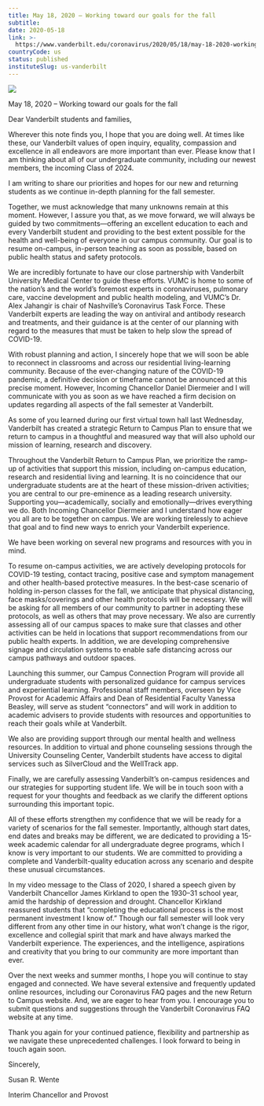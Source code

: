 ```yaml
---
title: May 18, 2020 – Working toward our goals for the fall
subtitle: 
date: 2020-05-18
link: >-
  https://www.vanderbilt.edu/coronavirus/2020/05/18/may-18-2020-working-toward-our-goals-for-the-fall/
countryCode: us
status: published
instituteSlug: us-vanderbilt
---
```

![](https://cdn.vanderbilt.edu/vu-wp0/wp-content/uploads/sites/327/2020/03/13115258/COVID19-featuredimage-1024x512.jpg)

May 18, 2020 – Working toward our goals for the fall

Dear Vanderbilt students and families,

Wherever this note finds you, I hope that you are doing well. At times like these, our Vanderbilt values of open inquiry, equality, compassion and excellence in all endeavors are more important than ever. Please know that I am thinking about all of our undergraduate community, including our newest members, the incoming Class of 2024.

I am writing to share our priorities and hopes for our new and returning students as we continue in-depth planning for the fall semester.

Together, we must acknowledge that many unknowns remain at this moment. However, I assure you that, as we move forward, we will always be guided by two commitments—offering an excellent education to each and every Vanderbilt student and providing to the best extent possible for the health and well-being of everyone in our campus community. Our goal is to resume on-campus, in-person teaching as soon as possible, based on public health status and safety protocols.

We are incredibly fortunate to have our close partnership with Vanderbilt University Medical Center to guide these efforts. VUMC is home to some of the nation’s and the world’s foremost experts in coronaviruses, pulmonary care, vaccine development and public health modeling, and VUMC’s Dr. Alex Jahangir is chair of Nashville’s Coronavirus Task Force. These Vanderbilt experts are leading the way on antiviral and antibody research and treatments, and their guidance is at the center of our planning with regard to the measures that must be taken to help slow the spread of COVID-19.

With robust planning and action, I sincerely hope that we will soon be able to reconnect in classrooms and across our residential living-learning community. Because of the ever-changing nature of the COVID-19 pandemic, a definitive decision or timeframe cannot be announced at this precise moment. However, Incoming Chancellor Daniel Diermeier and I will communicate with you as soon as we have reached a firm decision on updates regarding all aspects of the fall semester at Vanderbilt.

As some of you learned during our first virtual town hall last Wednesday, Vanderbilt has created a strategic Return to Campus Plan to ensure that we return to campus in a thoughtful and measured way that will also uphold our mission of learning, research and discovery.

Throughout the Vanderbilt Return to Campus Plan, we prioritize the ramp-up of activities that support this mission, including on-campus education, research and residential living and learning. It is no coincidence that our undergraduate students are at the heart of these mission-driven activities; you are central to our pre-eminence as a leading research university. Supporting you—academically, socially and emotionally—drives everything we do. Both Incoming Chancellor Diermeier and I understand how eager you all are to be together on campus. We are working tirelessly to achieve that goal and to find new ways to enrich your Vanderbilt experience.

We have been working on several new programs and resources with you in mind.

To resume on-campus activities, we are actively developing protocols for COVID-19 testing, contact tracing, positive case and symptom management and other health-based protective measures. In the best-case scenario of holding in-person classes for the fall, we anticipate that physical distancing, face masks/coverings and other health protocols will be necessary. We will be asking for all members of our community to partner in adopting these protocols, as well as others that may prove necessary. We also are currently assessing all of our campus spaces to make sure that classes and other activities can be held in locations that support recommendations from our public health experts. In addition, we are developing comprehensive signage and circulation systems to enable safe distancing across our campus pathways and outdoor spaces.

Launching this summer, our Campus Connection Program will provide all undergraduate students with personalized guidance for campus services and experiential learning. Professional staff members, overseen by Vice Provost for Academic Affairs and Dean of Residential Faculty Vanessa Beasley, will serve as student “connectors” and will work in addition to academic advisers to provide students with resources and opportunities to reach their goals while at Vanderbilt.

We also are providing support through our mental health and wellness resources. In addition to virtual and phone counseling sessions through the University Counseling Center, Vanderbilt students have access to digital services such as SilverCloud and the WellTrack app.

Finally, we are carefully assessing Vanderbilt’s on-campus residences and our strategies for supporting student life. We will be in touch soon with a request for your thoughts and feedback as we clarify the different options surrounding this important topic.

All of these efforts strengthen my confidence that we will be ready for a variety of scenarios for the fall semester. Importantly, although start dates, end dates and breaks may be different, we are dedicated to providing a 15-week academic calendar for all undergraduate degree programs, which I know is very important to our students. We are committed to providing a complete and Vanderbilt-quality education across any scenario and despite these unusual circumstances.

In my video message to the Class of 2020, I shared a speech given by Vanderbilt Chancellor James Kirkland to open the 1930–31 school year, amid the hardship of depression and drought. Chancellor Kirkland reassured students that “completing the educational process is the most permanent investment I know of.” Though our fall semester will look very different from any other time in our history, what won’t change is the rigor, excellence and collegial spirit that mark and have always marked the Vanderbilt experience. The experiences, and the intelligence, aspirations and creativity that you bring to our community are more important than ever.

Over the next weeks and summer months, I hope you will continue to stay engaged and connected. We have several extensive and frequently updated online resources, including our Coronavirus FAQ pages and the new Return to Campus website. And, we are eager to hear from you. I encourage you to submit questions and suggestions through the Vanderbilt Coronavirus FAQ website at any time.

Thank you again for your continued patience, flexibility and partnership as we navigate these unprecedented challenges. I look forward to being in touch again soon.

Sincerely,

Susan R. Wente

Interim Chancellor and Provost